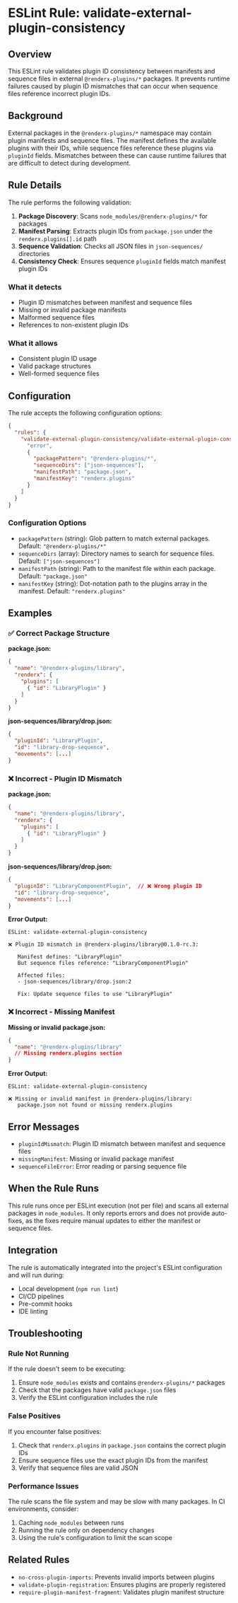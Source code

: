 # ESLint Rule: validate-external-plugin-consistency

## Overview

This ESLint rule validates plugin ID consistency between manifests and sequence files in external `@renderx-plugins/*` packages. It prevents runtime failures caused by plugin ID mismatches that can occur when sequence files reference incorrect plugin IDs.

## Background

External packages in the `@renderx-plugins/*` namespace may contain plugin manifests and sequence files. The manifest defines the available plugins with their IDs, while sequence files reference these plugins via `pluginId` fields. Mismatches between these can cause runtime failures that are difficult to detect during development.

## Rule Details

The rule performs the following validation:

1. **Package Discovery**: Scans `node_modules/@renderx-plugins/*` for packages
2. **Manifest Parsing**: Extracts plugin IDs from `package.json` under the `renderx.plugins[].id` path
3. **Sequence Validation**: Checks all JSON files in `json-sequences/` directories
4. **Consistency Check**: Ensures sequence `pluginId` fields match manifest plugin IDs

### What it detects

- Plugin ID mismatches between manifest and sequence files
- Missing or invalid package manifests
- Malformed sequence files
- References to non-existent plugin IDs

### What it allows

- Consistent plugin ID usage
- Valid package structures
- Well-formed sequence files

## Configuration

The rule accepts the following configuration options:

```json
{
  "rules": {
    "validate-external-plugin-consistency/validate-external-plugin-consistency": [
      "error",
      {
        "packagePattern": "@renderx-plugins/*",
        "sequenceDirs": ["json-sequences"],
        "manifestPath": "package.json",
        "manifestKey": "renderx.plugins"
      }
    ]
  }
}
```

### Configuration Options

- `packagePattern` (string): Glob pattern to match external packages. Default: `"@renderx-plugins/*"`
- `sequenceDirs` (array): Directory names to search for sequence files. Default: `["json-sequences"]`
- `manifestPath` (string): Path to the manifest file within each package. Default: `"package.json"`
- `manifestKey` (string): Dot-notation path to the plugins array in the manifest. Default: `"renderx.plugins"`

## Examples

### ✅ Correct Package Structure

**package.json:**
```json
{
  "name": "@renderx-plugins/library",
  "renderx": {
    "plugins": [
      { "id": "LibraryPlugin" }
    ]
  }
}
```

**json-sequences/library/drop.json:**
```json
{
  "pluginId": "LibraryPlugin",
  "id": "library-drop-sequence",
  "movements": [...]
}
```

### ❌ Incorrect - Plugin ID Mismatch

**package.json:**
```json
{
  "name": "@renderx-plugins/library",
  "renderx": {
    "plugins": [
      { "id": "LibraryPlugin" }
    ]
  }
}
```

**json-sequences/library/drop.json:**
```json
{
  "pluginId": "LibraryComponentPlugin",  // ❌ Wrong plugin ID
  "id": "library-drop-sequence",
  "movements": [...]
}
```

**Error Output:**
```
ESLint: validate-external-plugin-consistency

❌ Plugin ID mismatch in @renderx-plugins/library@0.1.0-rc.3:

   Manifest defines: "LibraryPlugin"
   But sequence files reference: "LibraryComponentPlugin"

   Affected files:
   - json-sequences/library/drop.json:2

   Fix: Update sequence files to use "LibraryPlugin"
```

### ❌ Incorrect - Missing Manifest

**Missing or invalid package.json:**
```json
{
  "name": "@renderx-plugins/library"
  // Missing renderx.plugins section
}
```

**Error Output:**
```
ESLint: validate-external-plugin-consistency

❌ Missing or invalid manifest in @renderx-plugins/library:
   package.json not found or missing renderx.plugins
```

## Error Messages

- `pluginIdMismatch`: Plugin ID mismatch between manifest and sequence files
- `missingManifest`: Missing or invalid package manifest
- `sequenceFileError`: Error reading or parsing sequence file

## When the Rule Runs

This rule runs once per ESLint execution (not per file) and scans all external packages in `node_modules`. It only reports errors and does not provide auto-fixes, as the fixes require manual updates to either the manifest or sequence files.

## Integration

The rule is automatically integrated into the project's ESLint configuration and will run during:

- Local development (`npm run lint`)
- CI/CD pipelines
- Pre-commit hooks
- IDE linting

## Troubleshooting

### Rule Not Running

If the rule doesn't seem to be executing:

1. Ensure `node_modules` exists and contains `@renderx-plugins/*` packages
2. Check that the packages have valid `package.json` files
3. Verify the ESLint configuration includes the rule

### False Positives

If you encounter false positives:

1. Check that `renderx.plugins` in `package.json` contains the correct plugin IDs
2. Ensure sequence files use the exact plugin IDs from the manifest
3. Verify that sequence files are valid JSON

### Performance Issues

The rule scans the file system and may be slow with many packages. In CI environments, consider:

1. Caching `node_modules` between runs
2. Running the rule only on dependency changes
3. Using the rule's configuration to limit the scan scope

## Related Rules

- `no-cross-plugin-imports`: Prevents invalid imports between plugins
- `validate-plugin-registration`: Ensures plugins are properly registered
- `require-plugin-manifest-fragment`: Validates plugin manifest structure